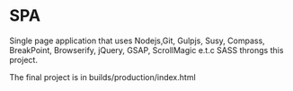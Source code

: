 # SPA
Single page application that uses Nodejs,Git, Gulpjs, Susy, Compass, BreakPoint, Browserify, jQuery, GSAP, ScrollMagic e.t.c
SASS throngs this project.

The final project is in builds/production/index.html
